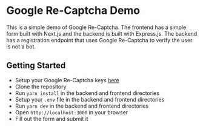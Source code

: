 # Google Re-Captcha Demo

This is a simple demo of Google Re-Captcha. The frontend has a simple form built with Next.js and the backend is built with Express.js. The backend has a registration endpoint that uses Google Re-Captcha to verify the user is not a bot.

## Getting Started
 
- Setup your Google Re-Captcha keys [here](https://www.google.com/recaptcha/admin/create)
- Clone the repository
- Run `yarn install` in the backend and frontend directories
- Setup your `.env` file in the backend and frontend directories
- Run `yarn dev` in the backend and frontend directories
- Open `http://localhost:3000` in your browser
- Fill out the form and submit it